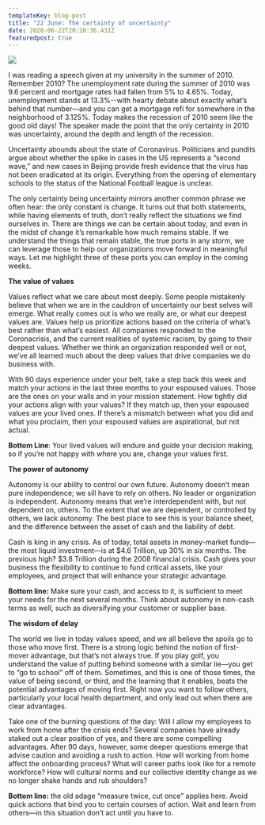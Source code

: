 ```yaml
---
templateKey: blog-post
title: "22 June: The certainty of uncertainty"
date: 2020-06-22T20:28:36.431Z
featuredpost: true
---
```

![](/img/dreamstime_certainty-road-arrow.jpg)

I was reading a speech given at my university in the summer of 2010. Remember 2010? The unemployment rate during the summer of 2010 was 9.6 percent and mortgage rates had fallen from 5% to 4.65%. Today, unemployment stands at 13.3%--with hearty debate about exactly what’s behind that number—and you can get a mortgage refi for somewhere in the neighborhood of 3.125%. Today makes the recession of 2010 seem like the good old days! The speaker made the point that the only certainty in 2010 was uncertainty, around the depth and length of the recession.

Uncertainty abounds about the state of Coronavirus. Politicians and pundits argue about whether the spike in cases in the US represents a “second wave,” and new cases in Beijing provide fresh evidence that the virus has not been eradicated at its origin. Everything from the opening of elementary schools to the status of the National Football league is unclear.

The only certainty being uncertainty mirrors another common phrase we often hear: the only constant is change. It turns out that both statements, while having elements of truth, don’t really reflect the situations we find ourselves in. There are things we can be certain about today, and even in the midst of change it’s remarkable how much remains stable. If we understand the things that remain stable, the true ports in any storm, we can leverage those to help our organizations move forward in meaningful ways. Let me highlight three of these ports you can employ in the coming weeks.

**The value of values**

Values reflect what we care about most deeply. Some people mistakenly believe that when we are in the cauldron of uncertainty our best selves will emerge. What really comes out is who we really are, or what our deepest values are. Values help us prioritize actions based on the criteria of what’s best rather than what’s easiest. All companies responded to the Coronacrisis, and the current realities of systemic racism, by going to their deepest values. Whether we think an organization responded well or not, we’ve all learned much about the deep values that drive companies we do business with.

With 90 days experience under your belt, take a step back this week and match your actions in the last three months to your espoused values. Those are the ones on your walls and in your mission statement. How tightly did your actions align with your values? If they match up, then your espoused values are your lived ones. If there’s a mismatch between what you did and what you proclaim, then your espoused values are aspirational, but not actual.

**Bottom Line**: Your lived values will endure and guide your decision making, so if you’re not happy with where you are, change your values first.

**The power of autonomy**

Autonomy is our ability to control our own future. Autonomy doesn’t mean pure independence; we sill have to rely on others. No leader or organization is independent. Autonomy means that we’re interdependent with, but not dependent on, others. To the extent that we are dependent, or controlled by others, we lack autonomy. The best place to see this is your balance sheet, and the difference between the asset of cash and the liability of debt.

Cash is king in any crisis. As of today, total assets in money-market funds—the most liquid investment—is at $4.6 Trillion, up 30% in six months. The previous high? $3.8 Trillion during the 2008 financial crisis. Cash gives your business the flexibility to continue to fund critical assets, like your employees, and project that will enhance your strategic advantage.

**Bottom line:** Make sure your cash, and access to it, is sufficient to meet your needs for the next several months. Think about autonomy in non-cash terms as well, such as diversifying your customer or supplier base.

**The wisdom of delay**

The world we live in today values speed, and we all believe the spoils go to those who move first. There is a strong logic behind the notion of first-mover advantage, but that’s not always true. If you play golf, you understand the value of putting behind someone with a similar lie—you get to “go to school” off of them. Sometimes, and this is one of those times, the value of being second, or third, and the learning that it enables, beats the potential advantages of moving first. Right now you want to follow others, particularly your local health department, and only lead out when there are clear advantages.

Take one of the burning questions of the day: Will I allow my employees to work from home after the crisis ends? Several companies have already staked out a clear position of yes, and there are some compelling advantages. After 90 days, however, some deeper questions emerge that advise caution and avoiding a rush to action. How will working from home affect the onboarding process? What will career paths look like for a remote workforce? How will cultural norms and our collective identity change as we no longer shake hands and rub shoulders?

**Bottom line:** the old adage “measure twice, cut once” applies here. Avoid quick actions that bind you to certain courses of action. Wait and learn from others—in this situation don’t act until you have to.

<!--EndFragment-->